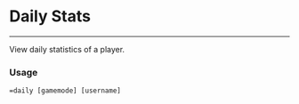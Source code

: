 # Daily Stats
---
View daily statistics of a player.

### Usage
```
=daily [gamemode] [username]
```
